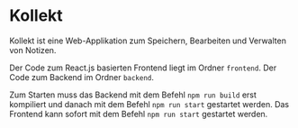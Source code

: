 # Kollekt
Kollekt ist eine Web-Applikation zum Speichern, Bearbeiten und Verwalten von Notizen.

Der Code zum React.js basierten Frontend liegt im Ordner `frontend`. Der Code zum Backend im Ordner `backend`.

Zum Starten muss das Backend mit dem Befehl `npm run build` erst kompiliert und danach mit dem Befehl `npm run start` gestartet werden. Das Frontend kann sofort mit dem Befehl `npm run start` gestartet werden.
